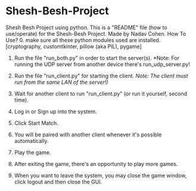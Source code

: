 # Shesh-Besh-Project
Shesh Besh Project using python.
This is a "README" file (how to use/operate) for the Shesh-Besh Project. Made by Nadav Cohen.
How To Use?
0. make sure all these python modules used are installed.
[cryptography, customtkinter, pillow (aka PIL), pygame]

1. Run the file "run_both.py" in order to start the server(s).
*Note: For running the UDP server from another device there's run_udp_server.py!

2. Run the file "run_client.py" for starting the client.
*Note: The client must run from the same LAN of the server!)*

3. Wait for another client to run "run_client.py" (or run it yourself, second time).
4. Log in or Sign up into the system.
5. Click Start Match.
6. You will be paired with another client whenever it's possible automatically.
7. Play the game.
8. After exiting the game, there's an opportunity to play more games.
9. When you want to leave the system, you may close the game window, click logout and then close the GUI.
